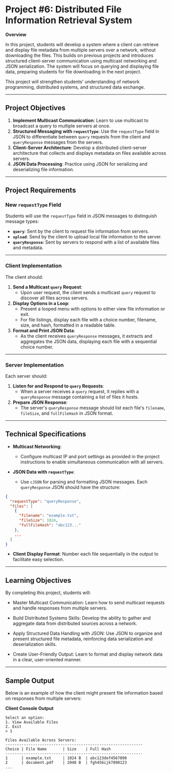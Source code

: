 # Project #6: Distributed File Information Retrieval System

**Overview**

In this project, students will develop a system where a client can retrieve and display file metadata from multiple servers over a network, without downloading the files. This builds on previous projects and introduces structured client-server communication using multicast networking and JSON serialization. The system will focus on querying and displaying file data, preparing students for file downloading in the next project.

This project will strengthen students' understanding of network programming, distributed systems, and structured data exchange.

---

## Project Objectives

1. **Implement Multicast Communication**: Learn to use multicast to broadcast a query to multiple servers at once.
2. **Structured Messaging with `requestType`**: Use the `requestType` field in JSON to differentiate between `query` requests from the client and `queryResponse` messages from the servers.
3. **Client-Server Architecture**: Develop a distributed client-server architecture that collects and displays metadata on files available across servers.
4. **JSON Data Processing**: Practice using JSON for serializing and deserializing file information.

---

## Project Requirements

### New `requestType` Field
Students will use the `requestType` field in JSON messages to distinguish message types:
- **`query`**: Sent by the client to request file information from servers.
- **`upload`**: Send by the client to upload local file information to the server.
- **`queryResponse`**: Sent by servers to respond with a list of available files and metadata.

---

### Client Implementation
The client should:

1. **Send a Multicast `query` Request**:
   - Upon user request, the client sends a multicast `query` request to discover all files across servers.
2. **Display Options in a Loop**:
   - Present a looped menu with options to either view file information or exit.
   - For file listings, display each file with a choice number, filename, size, and hash, formatted in a readable table.
3. **Format and Print JSON Data**:
   - As the client receives `queryResponse` messages, it extracts and aggregates the JSON data, displaying each file with a sequential choice number.

---

### Server Implementation
Each server should:

1. **Listen for and Respond to `query` Requests**:
   - When a server receives a `query` request, it replies with a `queryResponse` message containing a list of files it hosts.
2. **Prepare JSON Response**:
   - The server's `queryResponse` message should list each file's `filename`, `fileSize`, and `fullFileHash` in JSON format.

---

## Technical Specifications

- **Multicast Networking**:
  - Configure multicast IP and port settings as provided in the project instructions to enable simultaneous communication with all servers.

- **JSON Data with `requestType`**:
  - Use `cJSON` for parsing and formatting JSON messages. Each `queryResponse` JSON should have the structure:

```json
{
  "requestType": "queryResponse",
  "files": [
    {
      "filename": "example.txt",
      "fileSize": 1024,
      "fullFileHash": "abc123..."
    },
    ...
  ]
}
```
- **Client Display Format**: Number each file sequentially in the output to facilitate easy selection.

---

## Learning Objectives

By completing this project, students will:

+ Master Multicast Communication: Learn how to send multicast requests and handle responses from multiple servers.

+ Build Distributed Systems Skills: Develop the ability to gather and aggregate data from distributed sources across a network.

+ Apply Structured Data Handling with JSON: Use JSON to organize and present structured file metadata, reinforcing data serialization and deserialization skills.

+ Create User-Friendly Output: Learn to format and display network data in a clear, user-oriented manner.


---

## Sample Output

Below is an example of how the client might present file information based on responses from multiple servers:

**Client Console Output**

```
Select an option:
1. View Available Files
2. Exit
> 1

Files Available Across Servers:
------------------------------------------------------------
Choice | File Name       | Size    | Full Hash
------------------------------------------------------------
1      | example.txt     | 1024 B  | abc123def4567890
2      | document.pdf    | 2048 B  | fgh456ijk7890123
...
```